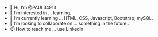 - 👋 Hi, I’m @PAUL34913
- 👀 I’m interested in ... learning.
- 🌱 I’m currently learning ... HTML, CSS, Javascript, Bootstrap, mySQL.
- 💞️ I’m looking to collaborate on ... something in the future..
- 📫 How to reach me ... use Linkedin

<!---
PAUL34913/PAUL34913 is a ✨ special ✨ repository because its `README.md` (this file) appears on your GitHub profile.
You can click the Preview link to take a look at your changes.
--->
